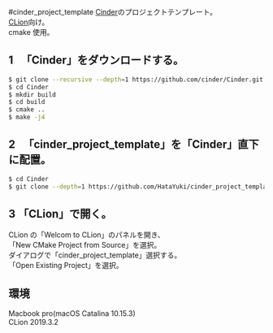 #cinder_project_template
[Cinder](https://libcinder.org)のプロジェクトテンプレート。  
[CLion](https://www.jetbrains.com/ja-jp/clion/)向け。  
cmake 使用。

## 1 　「Cinder」をダウンロードする。

```bash
$ git clone --recursive --depth=1 https://github.com/cinder/Cinder.git
$ cd Cinder
$ mkdir build
$ cd build
$ cmake ..
$ make -j4
```

## 2 　「cinder_project_template」を「Cinder」直下に配置。

```bash
$ cd Cinder
$ git clone --depth=1 https://github.com/HataYuki/cinder_project_template.git
```

## 3 「CLion」で開く。

CLion の「Welcom to CLion」のパネルを開き、  
「New CMake Project from Source」を選択。  
ダイアログで「cinder_project_template」選択する。  
「Open Existing Project」を選択。

## 環境

Macbook pro(macOS Catalina 10.15.3)  
CLion 2019.3.2
